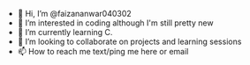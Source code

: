 - 👋 Hi, I’m @faizananwar040302
- 👀 I’m interested in coding although I'm still pretty new
- 🌱 I’m currently learning C.
- 💞️ I’m looking to collaborate on projects and learning sessions
- 📫 How to reach me text/ping me here or email

<!---
faizananwar040302/faizananwar040302 is a ✨ special ✨ repository because its `README.md` (this file) appears on your GitHub profile.
You can click the Preview link to take a look at your changes.
--->
